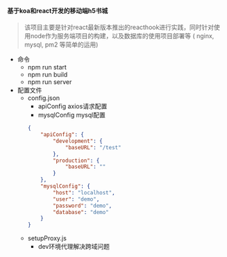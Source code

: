 #### 基于koa和react开发的移动端h5书城

> 该项目主要是针对react最新版本推出的reacthook进行实践，同时针对使用node作为服务端项目的构建，以及数据库的使用项目部署等 ( nginx, mysql, pm2 等简单的运用)

- 命令
    - npm run start 
    - npm run build 
    - npm run server 
- 配置文件
    - config.json
        - apiConfig axios请求配置
        - mysqlConfig mysql配置
        ```json
        {
            "apiConfig": {
                "development": {
                    "baseURL": "/test"
                },
                "production": {
                    "baseURL": ""
                }
            },
            "mysqlConfig": {
                "host": "localhost",
                "user": "demo",
                "password": "demo",
                "database": "demo"
            }
        }                                       
        ```
    - setupProxy.js 
        - dev环境代理解决跨域问题